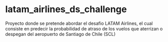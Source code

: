 # latam_airlines_ds_challenge
Proyecto donde se pretende abordar el desafio LATAM Airlines, el cual consiste en predecir la probabilidad de atraso de los vuelos que aterrizan o despegan del aeropuerto de Santiago de Chile (SCL)
